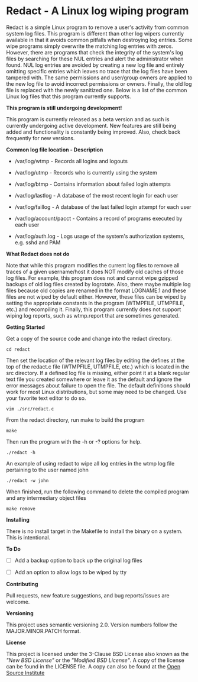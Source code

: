 # Redact - A Linux log wiping program

Redact is a simple Linux program to remove a user's activity from
common system log files. This program is different than other log
wipers currently available in that it avoids common pitfalls when
destroying log entries. Some wipe programs simply overwrite the matching
log entries with zeros. However, there are programs that check the integrity
of the system's log files by searching for these NUL entries and alert
the administrator when found. NUL log entries are avoided by creating a new
log file and entirely omitting specific entries which leaves no trace that
the log files have been tampered with. The same permissions and user/group
owners are applied to the new log file to avoid incorrect permissions or
owners. Finally, the old log file is replaced with the newly sanitized one.
Below is a list of the common Linux log files that this program currently
supports.

**This program is still undergoing development!**

This program is currently released as a beta version and as such is
currently undergoing active development. New features are still being added
and functionality is constantly being improved. Also, check back frequently
for new versions. 

**Common log file location - Description**

* /var/log/wtmp - Records all logins and logouts

* /var/log/utmp - Records who is currently using the system

* /var/log/btmp - Contains information about failed login attempts

* /var/log/lastlog - A database of the most recent login for each user

* /var/log/faillog - A database of the last failed login attempt for each user

* /var/log/account/pacct - Contains a record of programs executed by each user

* /var/log/auth.log - Logs usage of the system's authorization systems, e.g. sshd and PAM

**What Redact does not do**

Note that while this program modifies the current log files to remove all
traces of a given username/host it does NOT modify old caches of those log
files. For example, this program does not and cannot wipe gzipped backups
of old log files created by logrotate. Also, there maybe multiple log files
because old copies are renamed in the format LOGNAME.1 and these files
are not wiped by default either. However, these files can be wiped by setting
the appropriate constants in the program (WTMPFILE, UTMPFILE, etc.) and
recompiling it. Finally, this program currently does not support wiping log
reports, such as wtmp.report that are sometimes generated.


**Getting Started**

Get a copy of the source code and change into the redact directory.

    cd redact

Then set the location of the relevant log files by editing the defines
at the top of the redact.c file (WTMPFILE, UTMPFILE, etc.) which is
located in the src directory. If a defined log file is missing, either
point it at a blank regular text file you created somewhere or leave it
as the default and ignore the error messages about failure to open the
file. The default definitions should work for most Linux distributions,
but some may need to be changed. Use your favorite text editor to do so.

    vim ./src/redact.c

From the redact directory, run make to build the program

    make

Then run the program with the -h or -? options for help.

    ./redact -h

An example of using redact to wipe all log entries in the wtmp log file
pertaining to the user named john

    ./redact -w john

When finished, run the following command to delete the compiled program
and any intermediary object files

    make remove


**Installing**

There is no install target in the Makefile to install the binary on a system.
This is intentional.


**To Do**

- [ ] Add a backup option to back up the original log files
- [ ] Add an option to allow logs to be wiped by tty


**Contributing**

Pull requests, new feature suggestions, and bug reports/issues are
welcome.


**Versioning**

This project uses semantic versioning 2.0. Version numbers follow the
MAJOR.MINOR.PATCH format.


**License**

This project is licensed under the 3-Clause BSD License also known as the
*"New BSD License"* or the *"Modified BSD License"*. A copy of the license
can be found in the LICENSE file. A copy can also be found at the
[Open Source Institute](https://opensource.org/licenses/BSD-3-Clause)
